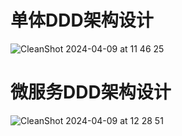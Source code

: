 # 单体DDD架构设计
![CleanShot 2024-04-09 at 11 46 25](https://github.com/zhhaojie/qimiao/assets/1538936/03ba4059-e874-4e6e-9b22-6fa446b5268f)

# 微服务DDD架构设计
![CleanShot 2024-04-09 at 12 28 51](https://github.com/zhhaojie/qimiao/assets/1538936/ff1ee935-43cf-415f-906e-1417460a6d2d)

